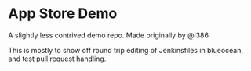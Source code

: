 # App Store Demo


A slightly less contrived demo repo. 
Made originally by @i386

This is mostly to show off round trip editing of Jenkinsfiles in blueocean, and test pull request handling.

